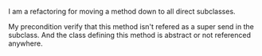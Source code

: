 I am a refactoring for moving a method down to all direct subclasses.

My precondition verify that this method isn't refered  as a super send in the subclass.
And the class defining this method is abstract or not referenced anywhere.

